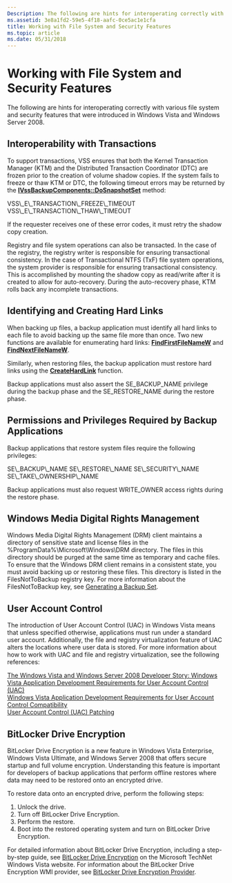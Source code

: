 ```yaml
---
Description: The following are hints for interoperating correctly with various file system and security features that were introduced in Windows Vista and Windows Server 2008.
ms.assetid: 3e8a1fd2-59e5-4f18-aafc-0ce5ac1e1cfa
title: Working with File System and Security Features
ms.topic: article
ms.date: 05/31/2018
---
```


# Working with File System and Security Features

The following are hints for interoperating correctly with various file system and security features that were introduced in Windows Vista and Windows Server 2008.

## Interoperability with Transactions

To support transactions, VSS ensures that both the Kernel Transaction Manager (KTM) and the Distributed Transaction Coordinator (DTC) are frozen prior to the creation of volume shadow copies. If the system fails to freeze or thaw KTM or DTC, the following timeout errors may be returned by the [**IVssBackupComponents::DoSnapshotSet**](/windows/desktop/api/VsBackup/nf-vsbackup-ivssbackupcomponents-dosnapshotset) method:

<dl> VSS\_E\_TRANSACTION\_FREEZE\_TIMEOUT  
VSS\_E\_TRANSACTION\_THAW\_TIMEOUT  
</dl>

If the requester receives one of these error codes, it must retry the shadow copy creation.

Registry and file system operations can also be transacted. In the case of the registry, the registry writer is responsible for ensuring transactional consistency. In the case of Transactional NTFS (TxF) file system operations, the system provider is responsible for ensuring transactional consistency. This is accomplished by mounting the shadow copy as read/write after it is created to allow for auto-recovery. During the auto-recovery phase, KTM rolls back any incomplete transactions.

## Identifying and Creating Hard Links

When backing up files, a backup application must identify all hard links to each file to avoid backing up the same file more than once. Two new functions are available for enumerating hard links: [**FindFirstFileNameW**](https://msdn.microsoft.com/library/Aa364421(v=VS.85).aspx) and [**FindNextFileNameW**](https://msdn.microsoft.com/library/Aa364429(v=VS.85).aspx).

Similarly, when restoring files, the backup application must restore hard links using the [**CreateHardLink**](https://msdn.microsoft.com/library/Aa363860(v=VS.85).aspx) function.

Backup applications must also assert the SE\_BACKUP\_NAME privilege during the backup phase and the SE\_RESTORE\_NAME during the restore phase.

## Permissions and Privileges Required by Backup Applications

Backup applications that restore system files require the following privileges:

<dl> SE\_BACKUP\_NAME  
SE\_RESTORE\_NAME  
SE\_SECURITY\_NAME  
SE\_TAKE\_OWNERSHIP\_NAME  
</dl>

Backup applications must also request WRITE\_OWNER access rights during the restore phase.

## Windows Media Digital Rights Management

Windows Media Digital Rights Management (DRM) client maintains a directory of sensitive state and license files in the %ProgramData%\\Microsoft\\Windows\\DRM directory. The files in this directory should be purged at the same time as temporary and cache files. To ensure that the Windows DRM client remains in a consistent state, you must avoid backing up or restoring these files. This directory is listed in the FilesNotToBackup registry key. For more information about the FilesNotToBackup key, see [Generating a Backup Set](generating-a-backup-set.md).

## User Account Control

The introduction of User Account Control (UAC) in Windows Vista means that unless specified otherwise, applications must run under a standard user account. Additionally, the file and registry virtualization feature of UAC alters the locations where user data is stored. For more information about how to work with UAC and file and registry virtualization, see the following references:

<dl>

[The Windows Vista and Windows Server 2008 Developer Story: Windows Vista Application Development Requirements for User Account Control (UAC)](https://msdn.microsoft.com/library/aa905330.aspx)  
[Windows Vista Application Development Requirements for User Account Control Compatibility](https://msdn.microsoft.com/library/bb530410.aspx)  
[User Account Control (UAC) Patching](https://msdn.microsoft.com/library/Aa372388(v=VS.85).aspx)  
</dl>

## BitLocker Drive Encryption

BitLocker Drive Encryption is a new feature in Windows Vista Enterprise, Windows Vista Ultimate, and Windows Server 2008 that offers secure startup and full volume encryption. Understanding this feature is important for developers of backup applications that perform offline restores where data may need to be restored onto an encrypted drive.

To restore data onto an encrypted drive, perform the following steps:

1.  Unlock the drive.
2.  Turn off BitLocker Drive Encryption.
3.  Perform the restore.
4.  Boot into the restored operating system and turn on BitLocker Drive Encryption.

For detailed information about BitLocker Drive Encryption, including a step-by-step guide, see [BitLocker Drive Encryption](https://www.microsoft.com/technet/windowsvista/security/bitlockr.mspx) on the Microsoft TechNet Windows Vista website. For information about the BitLocker Drive Encryption WMI provider, see [BitLocker Drive Encryption Provider](https://msdn.microsoft.com/library/Aa376409(v=VS.85).aspx).

 

 



